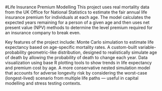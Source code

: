 #Life Insurance Premium Modelling
This project uses real mortality data from the UK Office for National Statistics to estimate the fair annual life insurance premium for individuals at each age. The model calculates the expected years remaining for a person of a given age and then uses net present value (NPV) methods to determine the level premium required for an insurance company to break even.

Key features of the project include:
Monte Carlo simulation to estimate life expectancy based on age-specific mortality rates.
A custom-built variable-probability geometric-like distribution, designed to realistically simulate age of death by allowing the probability of death to change each year.
Data visualization using base R plotting tools to show trends in life expectancy and premium cost by age.
A more conservative nested simulation model that accounts for adverse longevity risk by considering the worst-case (longest-lived) scenario from multiple life paths — useful in capital modelling and stress testing contexts.
